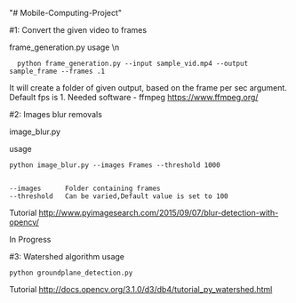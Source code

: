 "# Mobile-Computing-Project" 

#1: Convert the given video to frames 

frame_generation.py
usage \n

      python frame_generation.py --input sample_vid.mp4 --output sample_frame --frames .1

It will create a folder of given output, based on the frame per sec argument. Default fps is 1.
Needed software - ffmpeg
https://www.ffmpeg.org/

#2: Images blur removals

image_blur.py

usage

    python image_blur.py --images Frames --threshold 1000


	--images      Folder containing frames
	--threshold   Can be varied,Default value is set to 100

Tutorial 
  http://www.pyimagesearch.com/2015/09/07/blur-detection-with-opencv/

In Progress 

#3: Watershed algorithm 
usage
	
	python groundplane_detection.py

Tutorial 
  http://docs.opencv.org/3.1.0/d3/db4/tutorial_py_watershed.html

